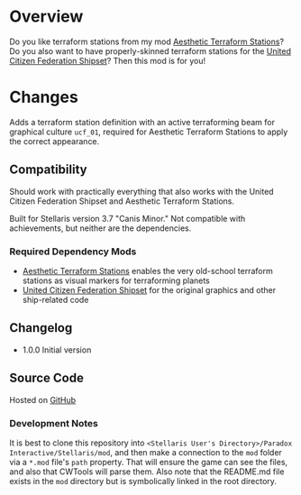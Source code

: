 # Overview

Do you like terraform stations from my mod [Aesthetic Terraform Stations](https://steamcommunity.com/sharedfiles/filedetails/?id=2622411084)?  Do you also want to have properly-skinned terraform stations for the [United Citizen Federation Shipset](https://steamcommunity.com/sharedfiles/filedetails/?id=2838470527)?  Then this mod is for you!

# Changes

Adds a terraform station definition with an active terraforming beam for graphical culture `ucf_01`, required for Aesthetic Terraform Stations to apply the correct appearance.

## Compatibility

Should work with practically everything that also works with the United Citizen Federation Shipset and Aesthetic Terraform Stations.

Built for Stellaris version 3.7 "Canis Minor."  Not compatible with achievements, but neither are the dependencies.

### Required Dependency Mods

* [Aesthetic Terraform Stations](https://steamcommunity.com/sharedfiles/filedetails/?id=2622411084) enables the very old-school terraform stations as visual markers for terraforming planets
* [United Citizen Federation Shipset](https://steamcommunity.com/sharedfiles/filedetails/?id=2838470527) for the original graphics and other ship-related code

## Changelog

* 1.0.0 Initial version

## Source Code

Hosted on [GitHub](https://github.com/corsairmarks/ucf_shipset_terraform_station_aesthetic)

### Development Notes

It is best to clone this repository into `<Stellaris User's Directory>/Paradox Interactive/Stellaris/mod`, and then make a connection to the `mod` folder via a `*.mod` file's `path` property.  That will ensure the game can see the files, and also that CWTools will parse them.  Also note that the README.md file exists in the `mod` directory but is symbolically linked in the root directory.
